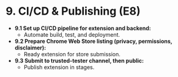 # 9. CI/CD & Publishing (E8)

- **9.1 Set up CI/CD pipeline for extension and backend:**
  - Automate build, test, and deployment.
- **9.2 Prepare Chrome Web Store listing (privacy, permissions, disclaimer):**
  - Ready extension for store submission.
- **9.3 Submit to trusted-tester channel, then public:**
  - Publish extension in stages. 